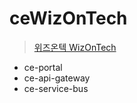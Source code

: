 # ceWizOnTech

> [위즈온텍 WizOnTech](http://wizontech.com/)

- ce-portal
- ce-api-gateway
- ce-service-bus
